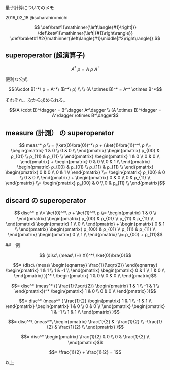 量子計算についてのメモ

2019_02_18 @suharahiromichi 

$$
\def\bra#1{\mathinner{\left\langle{#1}\right|}}
\def\ket#1{\mathinner{\left|{#1}\right\rangle}}
\def\braket#1#2{\mathinner{\left\langle{#1}\middle|#2\right\rangle}}
$$

## superoperator (超演算子)

```math
A^*\ ρ = A\ ρ\ A^\dagger
```

便利な公式

```math
(A\cdot B)^*\ ρ = A^*\ (B^*\ ρ)

\\
\\

(A \otimes B)^* = A^* \otimes B^*
```

それぞれ、次から求められる。

```math
(A \cdot B)^\dagger = B^\dagger A^\dagger
\\
(A \otimes B)^\dagger = A^\dagger \otimes B^\dagger
```

## measure (計測） の superoperator

```math

meas^* ρ
\\
=
(\ket{0}\bra{0})^*\ ρ
+
(\ket{1}\bra{1})^*\ ρ
\\=
\begin{pmatrix}
1 & 0 \\
0 & 0 \\
\end{pmatrix}
\begin{pmatrix}
ρ_{00} & ρ_{01} \\
ρ_{11} & ρ_{11} \\
\end{pmatrix}
\begin{pmatrix}
1 & 0 \\
0 & 0 \\
\end{pmatrix}
+
\begin{pmatrix}
0 & 0 \\
0 & 1 \\
\end{pmatrix}
\begin{pmatrix}
ρ_{00} & ρ_{01} \\
ρ_{11} & ρ_{11} \\
\end{pmatrix}
\begin{pmatrix}
0 & 0 \\
0 & 1 \\
\end{pmatrix}
\\=
\begin{pmatrix}
ρ_{00} & 0 \\
0 & 0 \\
\end{pmatrix}
+
\begin{pmatrix}
0 & 0 \\
0 & ρ_{11} \\
\end{pmatrix}
\\=
\begin{pmatrix}
ρ_{00} & 0 \\
0 & ρ_{11} \\
\end{pmatrix}
```

## discard の superoperator

```math

disc^* ρ
\\=
\ket{0}^*\ ρ + \ket{1}^*\ ρ
\\=
\begin{pmatrix}
1 & 0 \\
\end{pmatrix}
\begin{pmatrix}
ρ_{00} & ρ_{01} \\
ρ_{11} & ρ_{11} \\
\end{pmatrix}
\begin{pmatrix}
1 \\
0 \\
\end{pmatrix}
+
\begin{pmatrix}
0 & 1 \\
\end{pmatrix}
\begin{pmatrix}
ρ_{00} & ρ_{01} \\
ρ_{11} & ρ_{11} \\
\end{pmatrix}
\begin{pmatrix}
0 \\
1 \\
\end{pmatrix}
\\=
ρ_{00} + ρ_{11}
```

##　例

```math

(disc\ (meas\ (H\ X))^*\  \ket{0}\bra{0}
```

```math
=
(disc\ (meas\ 
\begin{eqnarray}
\frac{1}{\sqrt{2}}
\end{eqnarray}
\begin{pmatrix}
1 & 1 \\
1 & -1 \\
\end{pmatrix}
\begin{pmatrix}
0 & 1 \\
1 & 0 \\
\end{pmatrix}
))^*
\ 
\begin{pmatrix}
1 & 0 \\
0 & 0 \\
\end{pmatrix}
```

```math
=
disc^* 
(meas^*
((
\frac{1}{\sqrt{2}}
\begin{pmatrix}
1 & 1 \\
-1 & 1 \\
\end{pmatrix})^* 
\begin{pmatrix}
1 & 0 \\
0 & 0 \\
\end{pmatrix}
))
```

```math
=
disc^* 
(meas^*
(
\frac{1}{2}
\begin{pmatrix}
1 & 1 \\
-1 & 1 \\
\end{pmatrix}
\begin{pmatrix}
1 & 0 \\
0 & 0 \\
\end{pmatrix}
\begin{pmatrix}
1 & -1 \\
1 & 1 \\
\end{pmatrix}
)
```

```math
=
disc^*\ 
(meas^*\
\begin{pmatrix}
\frac{1}{2} & -\frac{1}{2} \\
-\frac{1}{2} & \frac{1}{2} \\
\end{pmatrix}
)
```

```math
=
disc^* 

\begin{pmatrix}
\frac{1}{2} & 0 \\
0 & \frac{1}{2} \\
\end{pmatrix}
```

```math
=
\frac{1}{2}
+
\frac{1}{2}
=
1
```

以上

